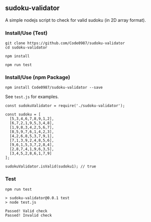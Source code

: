 ## sudoku-validator

A simple nodejs script to check for valid sudoku (in 2D array format).

### Install/Use (Test)

```
git clone https://github.com/Code0987/sudoku-validator
cd sudoku-validator

npm install

npm run test
```

### Install/Use (npm Package)

```
npm install Code0987/sudoku-validator --save
```
See `test.js` for examples.

```
const sudokuValidator = require('./sudoku-validator');

const sudoku = [
  [5,3,4,6,7,8,9,1,2],
  [6,7,2,1,9,5,3,4,8],
  [1,9,8,3,4,2,5,6,7],
  [8,5,9,7,6,1,4,2,3],
  [4,2,6,8,5,3,7,9,1],
  [7,1,3,9,2,4,8,5,6],
  [9,6,1,5,3,7,2,8,4],
  [2,8,7,4,1,9,6,3,5],
  [3,4,5,2,8,6,1,7,9]
];

sudokuValidator.isValid(sudoku1); // true

```

### Test

```
npm run test

> sudoku-validator@0.0.1 test 
> node test.js

Passed! Valid check
Passed! Invalid check
```